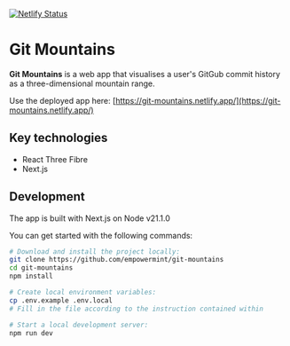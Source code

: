 [![Netlify Status](https://api.netlify.com/api/v1/badges/19836997-2f18-48fb-bd06-cf77d7521bc0/deploy-status)](https://app.netlify.com/sites/git-mountains/deploys)

# Git Mountains

**Git Mountains** is a web app that visualises a user's GitGub commit history as a three-dimensional mountain range.

Use the deployed app here: [https://git-mountains.netlify.app/](https://git-mountains.netlify.app/)

## Key technologies

- React Three Fibre
- Next.js

## Development

The app is built with Next.js on Node v21.1.0

You can get started with the following commands:

```bash
# Download and install the project locally:
git clone https://github.com/empowermint/git-mountains
cd git-mountains
npm install

# Create local environment variables:
cp .env.example .env.local
# Fill in the file according to the instruction contained within

# Start a local development server:
npm run dev
```
